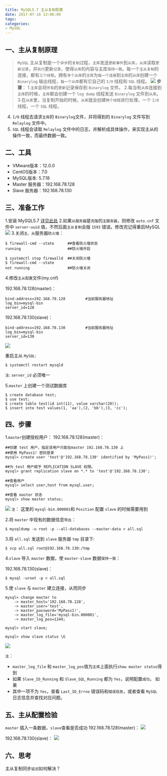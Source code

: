 ```yaml
---
title: MySQL5.7 主从复制配置
date: 2017-07-16 13:06:09
tags:
categories:
- MySQL
---
```


一、主从复制原理
----------------
>`MySQL` 主从复制是一个`异步`的`复制`过程，`主库`发送`更新事件`到`从库`，`从库`读取`更新记录`，并`执行`更新`记录`，使得`从库`的内容与主库`保持一致`。每一个`主从复制`的连接，都有`三个线程`。拥有`多个从库`的`主库`为`每一个连接`到`主库`的`从库`创建一个 `Binarylog` 输出线程，`每一个从库`都有它自己的 `I/O` 线程和 `SQL` 线程。
![][8]
**步骤**：
1.`主库`会将`所有`的`更新`记录保存到 `Binarylog` 文件。
2.每当有`从库`连接到`主库`的时候，`主库`都会创建一个 `log dump` 线程发送 `Binarylog` 文件到`从库`。
3.在`从库`里，当复制开始的时候，`从库`就会创建`两个线程`进行处理，一个 `I/O` 线程，一个 `SQL` 线程。
4. `I/O` 线程去请求`主库`的  `Binarylog`文件，并将得到的 `Binarylog` 文件写到 `Relaylog` 文件中。
5. `SQL` 线程会读取 `Relaylog` 文件中的日志，并解析成具体操作，来实现主从的操作一致，而最终数据一致。

二、工具
----------------
 - VMware版本：12.0.0 
 - CentOS版本：7.0
 - MySQL版本: 5.7.18
 - Master 服务器：192.168.78.128
 - Slave 服务器：192.168.78.130

三、准备工作
----------------
1.安装 MySQL5.7 [详见此处][1]
2.如果`从服务器`是`克隆`的`主服务器`，则修改 `auto.cnf` 文件中 `server-uuid` 值，不然后面`主从复制`会报 `1593` 错误。修改完记得重启MySQL
![][2]
3.关闭`主、从`服务器`防火墙`：
```
$ firewall-cmd --state      ##查看防火墙状态
running                     ##防火墙开启

$ systemctl stop firewalld  ##关闭防火墙
$ firewall-cmd --state
not running                 ##防火墙关闭
```

4.修改`主从配置`文件(my.cnf)

192.168.78.128(master)：

```
bind-address=192.168.78.128         #当前服务器地址
log_bin=mysql-bin  
server_id=128
```

192.168.78.130(slave)：

```
bind-address=192.168.78.130         #当前服务器地址
log_bin=mysql-bin  
server_id=130
```
![][3]

重启主从 `MySQL`:

```
$ systemctl restart mysqld
```

`注`: `server_id` 必须唯一


5.`master` 上创建一个测试数据库

```
$ create database test;
$ use test;
$ create table test(id int(11), value varchar(20));
$ insert into test values(1, 'aa'),(2, 'bb'),(3, 'cc');
```

四、步骤
----------------
1.`master`创建授权用户：
192.168.78.128(master)：

```
##创建 test 用户，指定该用户只能在master 192.168.78.130 上
##使用 MyPass1! 密码登录
mysql> create user 'test'@'192.168.78.130' identified by 'MyPass1!';

##为 test 用户赋予 REPLICATION SLAVE 权限。
mysql> grant replication slave on *.* to 'test'@'192.168.78.130';

##查看用户
mysql> select user,host from mysql.user;

##查看 master 状态
mysql> show master status;
```
![][4]
`注`：
这里的 `mysql-bin.000001`和 `Position` 配置 `slave` 的时候需要用到

2.将 `master` 中现有的数据信息`导出`：

```
$ mysqldump -u root -p --all-databases --master-data > all.sql
```

3.将 `all.sql` 发送到 `slave` 服务器 `tmp` 目录下:

```
$ scp all.sql root@192.168.78.130:/tmp
```

4.`slave` 导入 `master` 数据，使 `master-slave` 数据`保持一致`：

192.168.78.130(slave)：

```
$ mysql -uroot -p < all.sql
```

5.使 `slave` 与 `master` 建立连接，从而同步

```
mysql> change master to
    -> master_host='192.168.78.128',
    -> master_user='test',
    -> master_password='MyPass1!',
    -> master_log_file='mysql-bin.000001',
    -> master_log_pos=1244;
    
mysql> start slave;

mysql> show slave status \G
```
![][5]

`注`：

 - `master_log_file` 和 `master_log_pos`值为`主库`上面执行`show master status`得到
 - 如果 `Slave_IO_Running` 和 `Slave_SQL_Running` 都为 `Yes`，说明配置`成功`。 如果
 - 其中一项不为 `Yes`，查看 `Last_IO_Errno` 错误码和`错误信息`，或者查看 `MySQL` 日志信息并查找对应问题。

五、主从配置检验
----------------

`master` 插入一条数据，`slave`查看是否成功
192.168.78.128(master)：
![][6]

192.168.78.130(slave)：
![][7]

六、思考
----------------
主从复制同步`延迟`如何解决？

  [1]: http://upupjie.com/2017/04/10/CentOS-7-%E5%AE%89%E8%A3%85-LNMP-%E7%8E%AF%E5%A2%83%EF%BC%88PHP7-MySQL5-7-Nginx1-10%EF%BC%89/
  [2]: https://ned.oss-cn-beijing.aliyuncs.com/image/Mysql/jpg/1.png
  [3]: https://ned.oss-cn-beijing.aliyuncs.com/image/Mysql/jpg/2.png
  [4]: https://ned.oss-cn-beijing.aliyuncs.com/image/Mysql/jpg/3.png
  [5]: https://ned.oss-cn-beijing.aliyuncs.com/image/Mysql/jpg/5.png
  [6]: https://ned.oss-cn-beijing.aliyuncs.com/image/Mysql/jpg/6.png
  [7]: https://ned.oss-cn-beijing.aliyuncs.com/image/Mysql/jpg/7.png
  [8]: https://ned.oss-cn-beijing.aliyuncs.com/image/Mysql/jpg00.png
